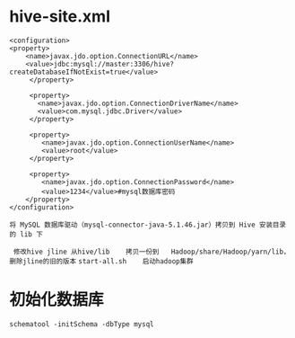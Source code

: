# hive-site.xml
```
<configuration>
<property>
    <name>javax.jdo.option.ConnectionURL</name>
    <value>jdbc:mysql://master:3306/hive?createDatabaseIfNotExist=true</value>
     </property>

     <property>
       <name>javax.jdo.option.ConnectionDriverName</name>
       <value>com.mysql.jdbc.Driver</value>
     </property>

     <property>
        <name>javax.jdo.option.ConnectionUserName</name>
        <value>root</value>
     </property>

     <property>
        <name>javax.jdo.option.ConnectionPassword</name>
        <value>1234</value>#mysql数据库密码
    </property>
</configuration>
```

`将 MySQL 数据库驱动（mysql-connector-java-5.1.46.jar）拷贝到 Hive 安装目录的 lib 下`

` 修改hive jline 从hive/lib    拷贝一份到   Hadoop/share/Hadoop/yarn/lib，删除jline的旧的版本`
`start-all.sh    启动hadoop集群`

# 初始化数据库
`schematool -initSchema -dbType mysql`